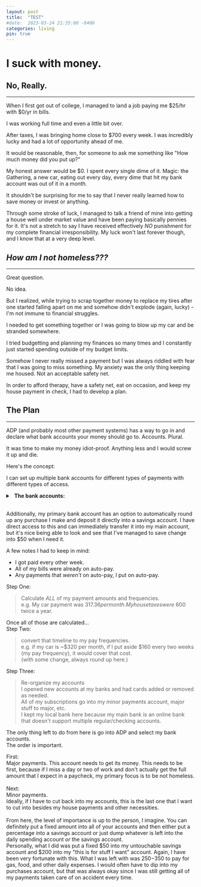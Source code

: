 ```yaml
---
layout: post
title:  "TEST"
#date:  2023-03-24 21:35:00 -0400
categories: living
pin: true
---
```


# I suck with money.

## No, Really.

<hr />

When I first got out of college, I managed to
land a job paying me $25/hr with $0/yr in bills.

I was working full time and even a little bit over.

After taxes, I was bringing home close to $700
every week. I was incredibly lucky and had a lot
of opportunity ahead of me.

It would be reasonable, then, for someone to ask
me something like "How much money did you put up?"

My honest answer would be $0. I spent every single
dime of it. Magic: the Gathering, a new car, eating
out every day, every dime that hit my bank account
was out of it in a month.

It shouldn't be surprising for me to say that I
never really learned how to save money or invest
or anything.

Through some stroke of luck, I managed to talk
a friend of mine into getting a house well under
market value and have been paying basically pennies
for it. It's not a stretch to say I have received
effectively _*NO*_ punishment for my complete
financial irresponsibility. My luck won't last
forever though, and I know that at a very deep
level.

## _How am I not homeless???_

<hr />

Great question.

No idea.

But I realized, while trying to scrap together
money to replace my tires after one started
falling apart on me and somehow didn't explode
(again, lucky) - I'm not immune to financial
struggles.

I needed to get something together or I was going
to blow up my car and be stranded somewhere.

I tried budgetting and planning my finances so
many times and I constantly just started spending
outside of my budget limits.

Somehow I never really missed a payment but I was
always riddled with fear that I was going to miss
something. My anxiety was the only thing keeping
me housed. Not an acceptable safety net.

In order to afford therapy, have a safety net,
eat on occasion, and keep my house payment in
check, I had to develop a plan.

## The Plan

<hr/>
ADP (and probably most other payment systems)
has a way to go in and declare what bank accounts
your money should go to. Accounts. Plural.

It was time to make my money idiot-proof.
Anything less and I would screw it up and die.

Here's the concept:

I can set up multiple bank accounts for
different types of payments with different
types of access.

<details>
  <summary><strong> &nbsp; The bank accounts:</strong></summary>

<ol start='1'>
<li>
<details>
 <summary>Major payments</summary>
    <ul>
        <li>House</li>
        <li>Car</li>
        <li>Utilities</li>
        <li>Insurance</li>
        <li>No debit card</li>
    </ul>
</details>
</li></ol>

<ol start='2'>
<li>
<details>
 <summary>Minor payments</summary>
    <ul>
        <li>Spotify</li>
        <li>YouTube Premium</li>
        <li>Hulu</li>
        <li>Debit card that I avoid using at all costs.</li>
    </ul>
</details>
</li></ol>

<ol start='3'>
<li>
<details>
 <summary>Untouchable savings</summary>
    <ul>
        <li>No card. At all.</li>
        <li>No way to transfer without going in.</li>
    </ul>
</details>
</li></ol>

<ol start='4'>
<li>
<details>
 <summary>Sort-of savings</summary>
   <ul>
    <li>Not actually savings. This is just for my
    enjoyment.</li>
    <li>Card that I can use basically freely.</li>
    <li>This account is specifically making mid-size
    purchases and luxury items. Think my previous
    Magic problem from earlier.</li>
    </ul>
</details>
</li></ol>

<ol start='5'>
<li>
<details>
 <summary>My regular account.</summary>
    <ul>
        <li>Daily access card.</li>
        <li>This is for food, gas, and general daily living
        expenses.</li>
    </ul>
</details>
</li></ol>

</details>

<br />

Additionally, my primary bank account has an
option to automatically round up any purchase
I make and deposit it directly into a savings
account. I have direct access to this and can
immediately transfer it into my main account,
but it's nice being able to look and see that
I've managed to save change into $50 when I
need it.

A few notes I had to keep in mind:
- I got paid every other week.
- All of my bills were already on auto-pay.
- Any payments that _weren't_ on auto-pay, I
put on auto-pay.

Step One:
> Calculate _*ALL*_ of my payment amounts and
frequencies.  
> e.g. My car payment was $317.36 per month.  
> My house taxes were ~$600 twice a year.

Once all of those are calculated...  
Step Two:
> convert that timeline to my pay frequencies.  
> e.g. if my car is ~$320 per month, if I put
aside $160 every two weeks (my pay frequency),
it would cover that cost.  
> (with some change, always round up here.)

Step Three:
> Re-organize my accounts  
> I opened new accounts at my banks and
> had cards added or removed as needed.  
> All of my subscriptions go into my minor
> payments account, major stuff to major, etc.  
> I kept my local bank here because my main
> bank is an online bank that doesn't
> support multiple regular/checking
> accounts.

The only thing left to do from here is go
into ADP and select my bank accounts.  
The order is important.

First:  
Major payments.
This account needs to get its
money. This needs to be first, because if
I miss a day or two of work and don't actually
get the full amount that I expect in a paycheck,
my primary focus is to be not homeless.  
<br />
Next:  
Minor payments.  
Ideally, if I have to cut back into my accounts,
this is the last one that I want to cut into
besides my house payments and other necessities.  
<br />
From here, the level of importance is up to the
person, I imagine. You can definitely put a
fixed amount into all of your accounts and then
either put a percentage into a savings account
or just dump whatever is left into the daily
spending account *or* the savings account.  
Personally, what I did was put a fixed $50
into my untouchable savings account and $200
into my "this is for stuff I want" account.
Again, I have been very fortunate with this.
What I was left with was $250-$350 to pay for
gas, food, and other daily expenses. I would
often have to dip into my purchases account,
but that was always okay since I was still
getting all of my payments taken care of on
accident every time.